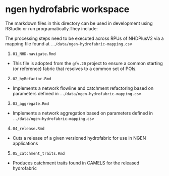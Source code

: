 # ngen hydrofabric workspace

The markdown files in this directory can be used in development using RStudio or run programatically.They include:

The processing steps need to be executed across RPUs of NHDPlusV2 via a mapping file found at `../data/ngen-hydrofabric-mapping.csv`

1. `01_NHD-navigate.Rmd`
  - This file is adopted from the `gfv.20` project to ensure a common starting (or reference) fabric that resolves to a common set of POIs.
  
2. `02_hyRefactor.Rmd`
  - Implements a network flowline and catchment refactoring based on parameters defined in `../data/ngen-hydrofabric-mapping.csv`
  
3. `03_aggregate.Rmd`
  - Implements a network aggregation based on  parameters defined in `../data/ngen-hydrofabric-mapping.csv`

4. `04_release.Rmd`
  - Cuts a release of a given versioned hydrofabric for use in NGEN applications

5. `05_catchment_traits.Rmd` 
  - Produces catchment traits found in CAMELS for the released hydrofabric
